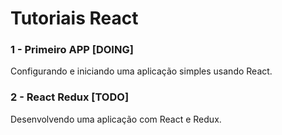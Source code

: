 # Tutoriais React

### 1 - Primeiro APP [DOING]
Configurando e iniciando uma aplicação simples usando React.

### 2 - React Redux [TODO]
Desenvolvendo uma aplicação com React e Redux.
